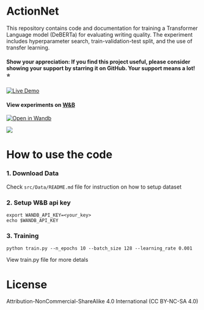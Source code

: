 # ActionNet
This repository contains code and documentation for training a Transformer Language model (DeBERTa) for evaluating writing quality. The experiment includes hyperparameter search, train-validation-test split, and the use of transfer learning.

#### Show your appreciation: If you find this project useful, please consider showing your support by starring it on GitHub. Your support means a lot! :star:

[![Live Demo](https://img.shields.io/badge/Live%20Demo-Link-green.svg)](https://www.shamimahamed.com/writeassist)

#### View experiments on [W&B](https://wandb.ai/shamim/ActionNet)
[![Open in Wandb](https://img.shields.io/badge/Open%20in-Wandb-blue)](https://wandb.ai/shamim/WriteAssist)

![](Images/wandb.jpg?raw=true)

# How to use the code
### 1. Download Data
Check `src/Data/README.md` file for instruction on how to setup dataset

### 2. Setup W&B api key
``` CLI
export WANDB_API_KEY=<your_key>
echo $WANDB_API_KEY
```

### 3. Training
``` CLI
python train.py --n_epochs 10 --batch_size 128 --learning_rate 0.001
```
View train.py file for more detals


# License
Attribution-NonCommercial-ShareAlike 4.0 International (CC BY-NC-SA 4.0)



